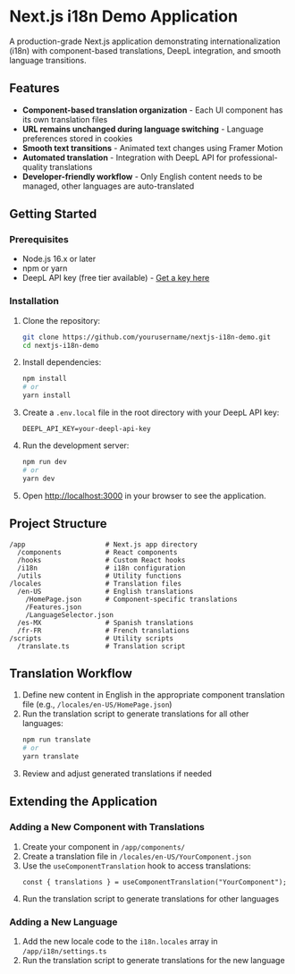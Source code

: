 # Next.js i18n Demo Application

A production-grade Next.js application demonstrating internationalization (i18n) with component-based translations, DeepL integration, and smooth language transitions.

## Features

- **Component-based translation organization** - Each UI component has its own translation files
- **URL remains unchanged during language switching** - Language preferences stored in cookies
- **Smooth text transitions** - Animated text changes using Framer Motion
- **Automated translation** - Integration with DeepL API for professional-quality translations
- **Developer-friendly workflow** - Only English content needs to be managed, other languages are auto-translated

## Getting Started

### Prerequisites

- Node.js 16.x or later
- npm or yarn
- DeepL API key (free tier available) - [Get a key here](https://www.deepl.com/pro-api)

### Installation

1. Clone the repository:

   ```bash
   git clone https://github.com/yourusername/nextjs-i18n-demo.git
   cd nextjs-i18n-demo
   ```

2. Install dependencies:

   ```bash
   npm install
   # or
   yarn install
   ```

3. Create a `.env.local` file in the root directory with your DeepL API key:

   ```
   DEEPL_API_KEY=your-deepl-api-key
   ```

4. Run the development server:

   ```bash
   npm run dev
   # or
   yarn dev
   ```

5. Open [http://localhost:3000](http://localhost:3000) in your browser to see the application.

## Project Structure

```
/app                    # Next.js app directory
  /components           # React components
  /hooks                # Custom React hooks
  /i18n                 # i18n configuration
  /utils                # Utility functions
/locales                # Translation files
  /en-US                # English translations
    /HomePage.json      # Component-specific translations
    /Features.json
    /LanguageSelector.json
  /es-MX                # Spanish translations
  /fr-FR                # French translations
/scripts                # Utility scripts
  /translate.ts         # Translation script
```

## Translation Workflow

1. Define new content in English in the appropriate component translation file (e.g., `/locales/en-US/HomePage.json`)
2. Run the translation script to generate translations for all other languages:
   ```bash
   npm run translate
   # or
   yarn translate
   ```
3. Review and adjust generated translations if needed

## Extending the Application

### Adding a New Component with Translations

1. Create your component in `/app/components/`
2. Create a translation file in `/locales/en-US/YourComponent.json`
3. Use the `useComponentTranslation` hook to access translations:
   ```tsx
   const { translations } = useComponentTranslation("YourComponent");
   ```
4. Run the translation script to generate translations for other languages

### Adding a New Language

1. Add the new locale code to the `i18n.locales` array in `/app/i18n/settings.ts`
2. Run the translation script to generate translations for the new language
